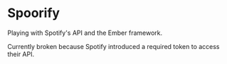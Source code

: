 # Spoorify
Playing with Spotify's API and the Ember framework.

Currently broken because Spotify introduced a required token to access their API. 
